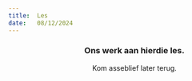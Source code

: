 ```yaml
---
title:  Les
date:   08/12/2024
---
```


### <center>Ons werk aan hierdie les.</center>
<center>Kom asseblief later terug.</center>